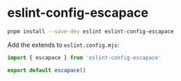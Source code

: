 # eslint-config-escapace

```sh
pnpm install --save-dev eslint eslint-config-escapace
```

Add the extends to `eslint.config.mjs`:

```js
import { escapace } from 'eslint-config-escapace'

export default escapace()
```

